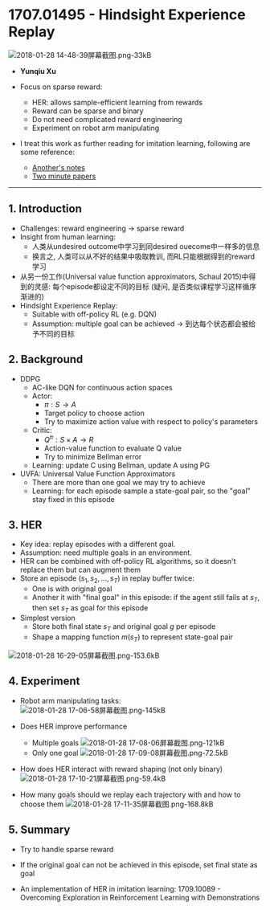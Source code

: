 ﻿# 1707.01495 - Hindsight Experience Replay

![2018-01-28 14-48-39屏幕截图.png-33kB][1]

+ **Yunqiu Xu**
+ Focus on sparse reward:
    + HER: allows sample-efficient learning from rewards
    + Reward can be sparse and binary
    + Do not need complicated reward engineering
    + Experiment on robot arm manipulating

+ I treat this work as further reading for imitation learning, following are some reference:
    + [Another's notes][2]
    + [Two minute papers][3]
    
---

## 1. Introduction
+ Challenges: reward engineering $\rightarrow$ sparse reward
+ Insight from human learning: 
    + 人类从undesired outcome中学习到同desired ouecome中一样多的信息
    + 换言之, 人类可以从不好的结果中吸取教训, 而RL只能根据得到的reward学习
+ 从另一份工作(Universal value function approximators, Schaul 2015)中得到的灵感: 每个episode都设定不同的目标 (疑问, 是否类似课程学习这样循序渐进的)
+ Hindsight Experience Replay: 
    + Suitable with off-policy RL (e.g. DQN)
    + Assumption: multiple goal can be achieved $\rightarrow$ 到达每个状态都会被给予不同的目标

## 2. Background
+ DDPG
    + AC-like DQN for continuous action spaces
    + Actor: 
        + $\pi : S \rightarrow A$
        + Target policy to choose action 
        + Try to maximize action value with respect to policy's parameters
    + Critic: 
        + $Q^{\pi} : S \times A \rightarrow R$
        + Action-value function to evaluate Q value 
        + Try to minimize Bellman error
    + Learning: update C using Bellman, update A using PG
+ UVFA: Universal Value Function Approximators
    + There are more than one goal we may try to achieve
    + Learning: for each episode sample a state-goal pair, so the "goal" stay fixed in this episode

## 3. HER
+ Key idea: replay episodes with a different goal.
+ Assumption: need multiple goals in an environment.
+ HER can be combined with off-policy RL algorithms, so it doesn't replace them but can augment them
+ Store an episode $(s_1, s_2, ..., s_T)$ in replay buffer twice:
    + One is with original goal
    + Another it with "final goal" in this episode: if the agent still fails at $s_T$, then set $s_T$ as goal for this episode
+ Simplest version
    + Store both final state $s_T$ and original goal $g$ per episode
    + Shape a mapping function $m(s_T)$ to represent state-goal pair


![2018-01-28 16-29-05屏幕截图.png-153.6kB][4]

## 4. Experiment

+ Robot arm manipulating tasks:
![2018-01-28 17-06-58屏幕截图.png-145kB][5]

+ Does HER improve performance
    + Multiple goals
![2018-01-28 17-08-06屏幕截图.png-121kB][6]
    + Only one goal
![2018-01-28 17-09-08屏幕截图.png-72.5kB][7]

+ How does HER interact with reward shaping (not only binary)
![2018-01-28 17-10-21屏幕截图.png-59.4kB][8]

+ How many goals should we replay each trajectory with and how to choose them
![2018-01-28 17-11-35屏幕截图.png-168.8kB][9]

## 5. Summary
+ Try to handle sparse reward
+ If the original goal can not be achieved in this episode, set final state as goal
+ An implementation of HER in imitation learning: 1709.10089 - Overcoming Exploration in Reinforcement Learning with Demonstrations

  [1]: http://static.zybuluo.com/VenturerXu/xwtgozchnneq63soqbehybsf/2018-01-28%2014-48-39%E5%B1%8F%E5%B9%95%E6%88%AA%E5%9B%BE.png
  [2]: https://github.com/DanielTakeshi/Paper_Notes/blob/master/reinforcement_learning/Hindsight_Experience_Replay.md
  [3]: https://www.youtube.com/watch?v=Dvd1jQe3pq0
  [4]: http://static.zybuluo.com/VenturerXu/fpmecyl1q4vk1h084pmngnvy/2018-01-28%2016-29-05%E5%B1%8F%E5%B9%95%E6%88%AA%E5%9B%BE.png
  [5]: http://static.zybuluo.com/VenturerXu/3mrquspb461si5t6qti7llpr/2018-01-28%2017-06-58%E5%B1%8F%E5%B9%95%E6%88%AA%E5%9B%BE.png
  [6]: http://static.zybuluo.com/VenturerXu/of7hl1t6x9ut6cl15lk6uw7h/2018-01-28%2017-08-06%E5%B1%8F%E5%B9%95%E6%88%AA%E5%9B%BE.png
  [7]: http://static.zybuluo.com/VenturerXu/cr3kew7tixsbv6m7lhn7dm96/2018-01-28%2017-09-08%E5%B1%8F%E5%B9%95%E6%88%AA%E5%9B%BE.png
  [8]: http://static.zybuluo.com/VenturerXu/dlg5ou1vasvn9rxjo193fa3y/2018-01-28%2017-10-21%E5%B1%8F%E5%B9%95%E6%88%AA%E5%9B%BE.png
  [9]: http://static.zybuluo.com/VenturerXu/xzxsegbxv7emm0hqerrqunax/2018-01-28%2017-11-35%E5%B1%8F%E5%B9%95%E6%88%AA%E5%9B%BE.png